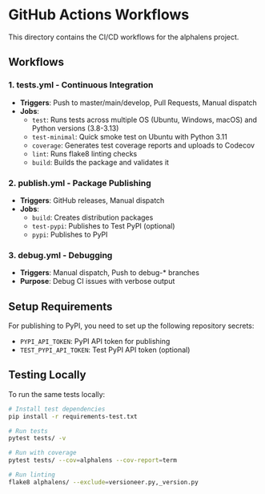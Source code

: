 # GitHub Actions Workflows

This directory contains the CI/CD workflows for the alphalens project.

## Workflows

### 1. tests.yml - Continuous Integration
- **Triggers**: Push to master/main/develop, Pull Requests, Manual dispatch
- **Jobs**:
  - `test`: Runs tests across multiple OS (Ubuntu, Windows, macOS) and Python versions (3.8-3.13)
  - `test-minimal`: Quick smoke test on Ubuntu with Python 3.11
  - `coverage`: Generates test coverage reports and uploads to Codecov
  - `lint`: Runs flake8 linting checks
  - `build`: Builds the package and validates it

### 2. publish.yml - Package Publishing
- **Triggers**: GitHub releases, Manual dispatch
- **Jobs**:
  - `build`: Creates distribution packages
  - `test-pypi`: Publishes to Test PyPI (optional)
  - `pypi`: Publishes to PyPI

### 3. debug.yml - Debugging
- **Triggers**: Manual dispatch, Push to debug-* branches
- **Purpose**: Debug CI issues with verbose output

## Setup Requirements

For publishing to PyPI, you need to set up the following repository secrets:
- `PYPI_API_TOKEN`: PyPI API token for publishing
- `TEST_PYPI_API_TOKEN`: Test PyPI API token (optional)

## Testing Locally

To run the same tests locally:

```bash
# Install test dependencies
pip install -r requirements-test.txt

# Run tests
pytest tests/ -v

# Run with coverage
pytest tests/ --cov=alphalens --cov-report=term

# Run linting
flake8 alphalens/ --exclude=versioneer.py,_version.py
```